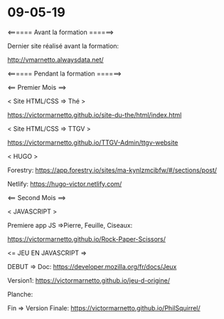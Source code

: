 # 09-05-19

<====== Avant la formation ======>

Dernier site réalisé avant la formation:

http://vmarnetto.alwaysdata.net/

<====== Pendant la formation ======>

<== Premier Mois ==>

< Site HTML/CSS => Thé >

https://victormarnetto.github.io/site-du-the/html/index.html

< Site HTML/CSS => TTGV >

https://victormarnetto.github.io/TTGV-Admin/ttgv-website

< HUGO >

Forestry: https://app.forestry.io/sites/ma-kynlzmcibfw/#/sections/post/

Netlify: https://hugo-victor.netlify.com/

<== Second Mois ==>

< JAVASCRIPT >

Premiere app JS =>Pierre, Feuille, Ciseaux:

https://victormarnetto.github.io/Rock-Paper-Scissors/

<= JEU EN JAVASCRIPT =>

DEBUT =>
Doc: https://developer.mozilla.org/fr/docs/Jeux

Version1: https://victormarnetto.github.io/jeu-d-origine/

Planche: 
    
Fin => 
    Version Finale: https://victormarnetto.github.io/PhilSquirrel/
